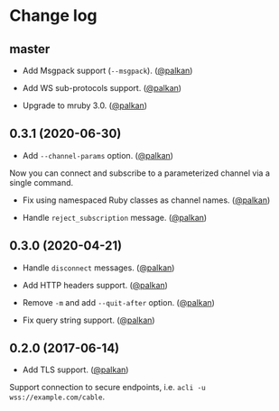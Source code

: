 # Change log

## master

- Add Msgpack support (`--msgpack`). ([@palkan][])

- Add WS sub-protocols support. ([@palkan][])

- Upgrade to mruby 3.0. ([@palkan][])

## 0.3.1 (2020-06-30)

- Add `--channel-params` option. ([@palkan][])

Now you can connect and subscribe to a parameterized channel via a single command.

- Fix using namespaced Ruby classes as channel names. ([@palkan][])

- Handle `reject_subscription` message. ([@palkan][])

## 0.3.0 (2020-04-21)

- Handle `disconnect` messages. ([@palkan][])

- Add HTTP headers support. ([@palkan][])

- Remove `-m` and add `--quit-after` option. ([@palkan][])

- Fix query string support. ([@palkan][])

## 0.2.0 (2017-06-14)

- Add TLS support. ([@palkan][])

Support connection to secure endpoints, i.e. `acli -u wss://example.com/cable`.

[@palkan]: https://github.com/palkan

